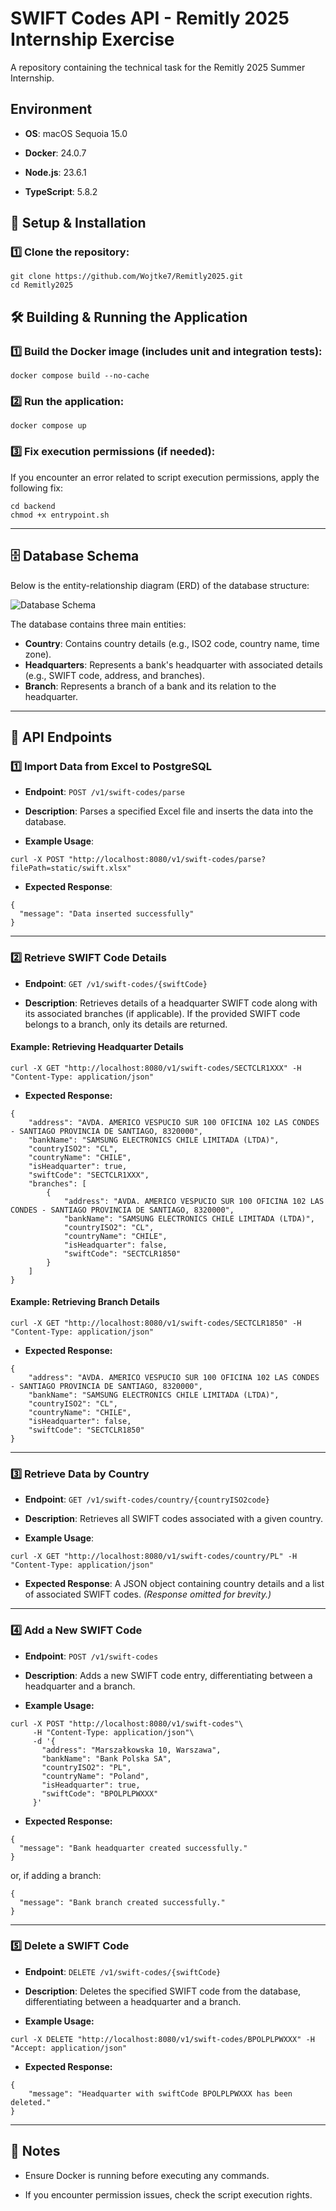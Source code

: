 SWIFT Codes API - Remitly 2025 Internship Exercise
==================================================

A repository containing the technical task for the Remitly 2025 Summer Internship.

Environment
--------------

-   **OS**: macOS Sequoia 15.0

-   **Docker**: 24.0.7

-   **Node.js**: 23.6.1

-   **TypeScript**: 5.8.2

🚀 Setup & Installation
-----------------------

### 1️⃣ Clone the repository:

```
git clone https://github.com/Wojtke7/Remitly2025.git
cd Remitly2025
```

🛠️ Building & Running the Application
--------------------------------------

### 1️⃣ Build the Docker image (includes unit and integration tests):

```
docker compose build --no-cache
```

### 2️⃣ Run the application:

```
docker compose up
```

### 3️⃣ Fix execution permissions (if needed):

If you encounter an error related to script execution permissions, apply the following fix:

```
cd backend
chmod +x entrypoint.sh
```
*** 

## 🗄️ Database Schema  
Below is the entity-relationship diagram (ERD) of the database structure:

![Database Schema](docs/db_schema_white.png)

The database contains three main entities:

- **Country**: Contains country details (e.g., ISO2 code, country name, time zone).
- **Headquarters**: Represents a bank's headquarter with associated details (e.g., SWIFT code, address, and branches).
- **Branch**: Represents a branch of a bank and its relation to the headquarter.

* * * * *

📡 API Endpoints
----------------

### 1️⃣ Import Data from Excel to PostgreSQL

-   **Endpoint**: `POST /v1/swift-codes/parse`

-   **Description**: Parses a specified Excel file and inserts the data into the database.

-   **Example Usage**:

```
curl -X POST "http://localhost:8080/v1/swift-codes/parse?filePath=static/swift.xlsx"
```

-   **Expected Response**:

```
{
  "message": "Data inserted successfully"
}
```

* * * * *

### 2️⃣ Retrieve SWIFT Code Details

-   **Endpoint**: `GET /v1/swift-codes/{swiftCode}`

-   **Description**: Retrieves details of a headquarter SWIFT code along with its associated branches (if applicable). If the provided SWIFT code belongs to a branch, only its details are returned.

#### Example: Retrieving Headquarter Details

```
curl -X GET "http://localhost:8080/v1/swift-codes/SECTCLR1XXX" -H "Content-Type: application/json"
```

-   **Expected Response:**

```
{
    "address": "AVDA. AMERICO VESPUCIO SUR 100 OFICINA 102 LAS CONDES - SANTIAGO PROVINCIA DE SANTIAGO, 8320000",
    "bankName": "SAMSUNG ELECTRONICS CHILE LIMITADA (LTDA)",
    "countryISO2": "CL",
    "countryName": "CHILE",
    "isHeadquarter": true,
    "swiftCode": "SECTCLR1XXX",
    "branches": [
        {
            "address": "AVDA. AMERICO VESPUCIO SUR 100 OFICINA 102 LAS CONDES - SANTIAGO PROVINCIA DE SANTIAGO, 8320000",
            "bankName": "SAMSUNG ELECTRONICS CHILE LIMITADA (LTDA)",
            "countryISO2": "CL",
            "countryName": "CHILE",
            "isHeadquarter": false,
            "swiftCode": "SECTCLR1850"
        }
    ]
}
```

#### Example: Retrieving Branch Details

```
curl -X GET "http://localhost:8080/v1/swift-codes/SECTCLR1850" -H "Content-Type: application/json"
```

-   **Expected Response:**

```
{
    "address": "AVDA. AMERICO VESPUCIO SUR 100 OFICINA 102 LAS CONDES - SANTIAGO PROVINCIA DE SANTIAGO, 8320000",
    "bankName": "SAMSUNG ELECTRONICS CHILE LIMITADA (LTDA)",
    "countryISO2": "CL",
    "countryName": "CHILE",
    "isHeadquarter": false,
    "swiftCode": "SECTCLR1850"
}
```

* * * * *

### 3️⃣ Retrieve Data by Country

-   **Endpoint**: `GET /v1/swift-codes/country/{countryISO2code}`

-   **Description**: Retrieves all SWIFT codes associated with a given country.

-   **Example Usage**:
  
```
curl -X GET "http://localhost:8080/v1/swift-codes/country/PL" -H "Content-Type: application/json"
```

-   **Expected Response**: A JSON object containing country details and a list of associated SWIFT codes. *(Response omitted for brevity.)*

* * * * *

### 4️⃣ Add a New SWIFT Code

-   **Endpoint**: `POST /v1/swift-codes`

-   **Description**: Adds a new SWIFT code entry, differentiating between a headquarter and a branch.

-   **Example Usage:**

```
curl -X POST "http://localhost:8080/v1/swift-codes"\
     -H "Content-Type: application/json"\
     -d '{
       "address": "Marszałkowska 10, Warszawa",
       "bankName": "Bank Polska SA",
       "countryISO2": "PL",
       "countryName": "Poland",
       "isHeadquarter": true,
       "swiftCode": "BPOLPLPWXXX"
     }'
```

-   **Expected Response:**

```
{
  "message": "Bank headquarter created successfully."
}
```

or, if adding a branch:

```
{
  "message": "Bank branch created successfully."
}
```

* * * * *

### 5️⃣ Delete a SWIFT Code

-   **Endpoint**: `DELETE /v1/swift-codes/{swiftCode}`

-   **Description**: Deletes the specified SWIFT code from the database, differentiating between a headquarter and a branch.

-   **Example Usage:**

```
curl -X DELETE "http://localhost:8080/v1/swift-codes/BPOLPLPWXXX" -H "Accept: application/json"
```

-   **Expected Response:**

```
{
    "message": "Headquarter with swiftCode BPOLPLPWXXX has been deleted."
}
```

* * * * *

📌 Notes
--------

-   Ensure Docker is running before executing any commands.

-   If you encounter permission issues, check the script execution rights.
